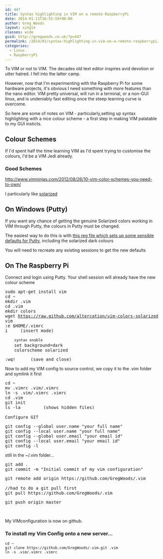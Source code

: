 ```yaml
---
id: 447
title: Syntax highlighting in VIM on a remote RaspberryPi
date: 2014-01-11T16:55:59+00:00
author: Greg Woods
layout: single
classes: wide
guid: http://gregwoods.co.uk/?p=447
permalink: /2014/01/syntax-highlighting-in-vim-on-a-remote-raspberrypi/
categories:
  - Linux
  - RaspberryPi
---
```

To VIM or not to VIM. The decades old text editor inspires avid devotion or utter hatred. I fell into the latter camp.

However, now that I'm experimenting with the Raspberry Pi for some hardware projects, it's obvious I need something with more features than the nano editor. VIM pretty universal, will run in a terminal, or a non-GUI linux, and is undeniably fast editing once the steep learning curve is overcome.

So here are some of notes on VIM - particularly,setting up syntax highlighting with a nice colour scheme - a first step in making VIM palatable to my GUI insticts.

## Colour Schemes

If I'd spent half the time learning VIM as I'd spent trying to customise the colours, I'd be a VIM Jedi already.

### Good Schemes

<http://www.vimninjas.com/2012/08/26/10-vim-color-schemes-you-need-to-own/>

I particularly like <a title="solarized color scheme" href="http://ethanschoonover.com/solarized" target="_blank">solarized</a>

## On Windows (Putty)

If you want any chance of getting the genuine Solarized colors working in VIM through Putty, the colours in Putty must be changed.

The easiest way to do this is with [this reg file which sets up some sensible defaults for Putty](https://github.com/jblaine/solarized-and-modern-putty "Putty defaults"), including the solarized dark colours

You will need to recreate any existing sessions to get the new defaults

## On The Raspberry Pi

Connect and login using Putty. Your shell session will already have the new colour scheme

<pre>sudo apt-get install vim
cd ~
mkdir .vim
cd .vim
mkdir colors
wget <a href="https://raw.github.com/altercation/vim-colors-solarized/master/colors/solarized.vim">https://raw.github.com/altercation/vim-colors-solarized/master/colors/solarized.vim
</a>vim
:e $HOME/.vimrc
i     (insert mode)</pre>

<pre style="padding-left: 30px;"><span style="font-family: Consolas, Monaco, monospace; font-size: 12px; line-height: 18px;">syntax enable
</span>set background=dark
colorscheme solarized</pre>

<pre>:wq!      (save and close)</pre>

Now to add my VIM config to source control, we copy it to the .vim folder and symlink it first

<pre>cd ~
mv .vimrc .vim/.vimrc
ln -s .vim/.vimrc .vimrc
cd .vim
git init
ls -la         (shows hidden files)

Configure GIT</pre>

<pre>git config --global user.name "your full name"
git config --local user.name "your full name"
git config --global user.email "your email id"
git config --local user.email "your email id"
git config -l</pre>

still in the ~/.vim folder&#8230;

<pre>git add .
git commit -m "Initial commit of my vim configuration"</pre>

<pre>git remote add origin https://github.com/GregWoods/.vim

//had to do a git pull first
git pull https://github.com/GregWoods/.vim</pre>

<pre>git push origin master</pre>

&nbsp;

My VIMconfiguration is now on github.

### To install my Vim Config onto a new server&#8230;

    cd ~
    git clone https://github.com/GregWoods/.vim.git .vim
    ln -s .vim/.vimrc .vimrc

     

&nbsp;